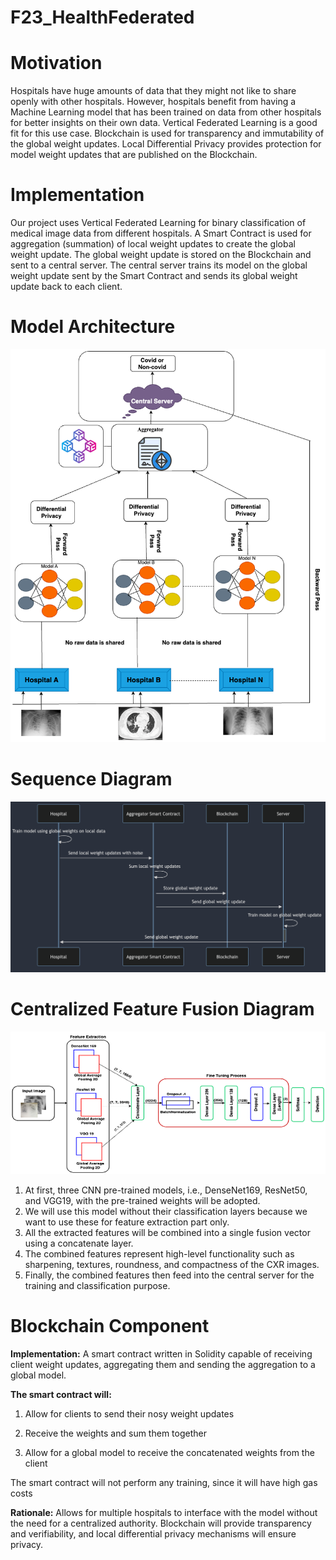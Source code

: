 # F23_HealthFederated

# Motivation
Hospitals have huge amounts of data that they might not like to share openly with other hospitals. However, hospitals benefit from having a Machine Learning model that has been trained on data from other hospitals for better insights on their own data. Vertical Federated Learning is a good fit for this use case. Blockchain is used for transparency and immutability of the global weight updates. Local Differential Privacy provides protection for model weight updates that are published on the Blockchain.

# Implementation
Our project uses Vertical Federated Learning for binary classification of medical image data from different hospitals. A Smart Contract is used for aggregation (summation) of local weight updates to create the global weight update. The global weight update is stored on the Blockchain and sent to a central server. The central server trains its model on the global weight update sent by the Smart Contract and sends its global weight update back to each client.

# Model Architecture 
![alt text](https://github.com/AI-and-Blockchain/F23_HealthFederated/blob/main/Proj-Checkin-02-files/Model%20Architecture1.png)

# Sequence Diagram
![alt text](https://github.com/AI-and-Blockchain/F23_HealthFederated/blob/main/Proj-Checkin-02-files/Sequence_Diagram.png)

# Centralized Feature Fusion Diagram
![alt text](https://github.com/AI-and-Blockchain/F23_HealthFederated/blob/main/Proj-Checkin-02-files/Centralized%20Model.png)

1. At first, three CNN pre-trained models, i.e., DenseNet169, ResNet50, and VGG19, with the pre-trained weights will be adopted.
2. We will use this model without their classification layers because we want to use these for feature extraction part only.
3. All the extracted features will be combined into a single fusion vector using a concatenate layer.
4. The combined features represent high-level functionality such as sharpening, textures, roundness, and compactness of the CXR images.
5. Finally, the combined features then feed into the central server for the training and classification purpose.

# Blockchain Component

**Implementation:** A smart contract written in Solidity capable of receiving client weight updates, aggregating them and sending the aggregation to a global model. 

**The smart contract will:**

1. Allow for clients to send their nosy weight updates

2. Receive the weights and sum them together

3. Allow for a global model to receive the concatenated weights from the client

The smart contract will not perform any training, since it will have high gas costs

**Rationale:** Allows for multiple hospitals to interface with the model without the need for a centralized authority. Blockchain will provide transparency and verifiability, and local differential privacy mechanisms will ensure privacy. 

